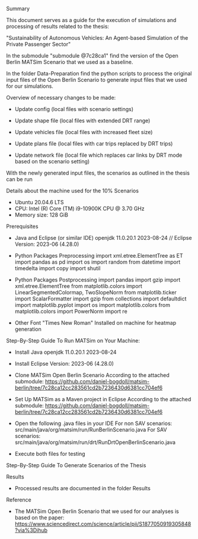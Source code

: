 Summary

This document serves as a guide for the execution of simulations and processing of results related to the thesis: 

"Sustainability of Autonomous Vehicles: An Agent-based Simulation of the Private Passenger Sector"

In the submodule "submodule @7c28ca1" find the version of the Open Berlin MATSim Scenario that we used as a baseline.

In the folder Data-Preparation find the python scripts to process the original input files of the Open Berlin Scenario to generate input files that we used for our simulations.

Overview of necessary changes to be made:

- Update config (local files with scenario settings)
   
- Update shape file (local files with extended DRT range)
  
- Update vehicles file (local files with increased fleet size)

- Update plans file (local files with car trips replaced by DRT trips)

- Update network file (local file which replaces car links by DRT mode based on the scenario setting)

With the newly generated input files, the scenarios as outlined in the thesis can be run



Details about the machine used for the 10% Scenarios
- Ubuntu 20.04.6 LTS
- CPU: Intel (R) Core (TM) i9-10900K CPU @ 3.70 GHz
- Memory size: 128 GiB



Prerequisites

- Java and Eclipse (or similar IDE)
	openjdk 11.0.20.1 2023-08-24 // Eclipse Version: 2023-06 (4.28.0)
	
- Python Packages Preprocessing
	import xml.etree.ElementTree as ET
	import pandas as pd
	import os
	import random
	from datetime import timedelta
	import copy
	import shutil

- Python Packages Postprocessing 
	import pandas 
	import gzip
	import xml.etree.ElementTree 
	from matplotlib.colors import LinearSegmentedColormap, TwoSlopeNorm 
	from matplotlib.ticker import ScalarFormatter 
	import gzip from collections 
	import defaultdict 
	import matplotlib.pyplot 
	import os 
	import matplotlib.colors 
	from matplotlib.colors 
	import PowerNorm 
	import re
	
- Other
	Font "Times New Roman" Installed on machine for heatmap generation		



Step-By-Step Guide To Run MATSim on Your Machine:

- Install Java
	openjdk 11.0.20.1 2023-08-24
- Install Eclipse
	Version: 2023-06 (4.28.0)
- Clone MATSim Open Berlin Scenario 
	According to the attached submodule: https://github.com/daniel-bogdoll/matsim-berlin/tree/7c28ca12cc283561cd2b7236430d6381cc704ef6
- Set Up MATSim as a Maven project in Eclipse
	According to the attached submodule: https://github.com/daniel-bogdoll/matsim-berlin/tree/7c28ca12cc283561cd2b7236430d6381cc704ef6
- Open the following .java files in your IDE
	For non SAV scenarios: src/main/java/org/matsim/run/RunBerlinScenario.java
	For SAV scenarios: src/main/java/org/matsim/run/drt/RunDrtOpenBerlinScenario.java
	
- Execute both files for testing



Step-By-Step Guide To Generate Scenarios of the Thesis




Results
- Processed results are documented in the folder Results 

Reference
- The MATSim Open Berlin Scenario that we used for our analyses is based on the paper: https://www.sciencedirect.com/science/article/pii/S1877050919305848?via%3Dihub



